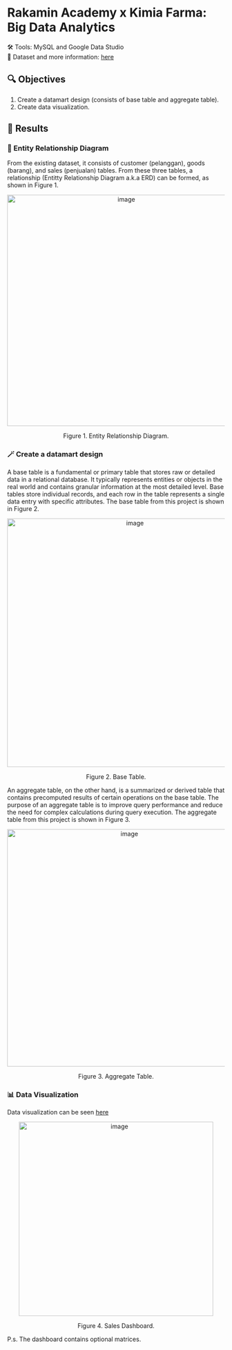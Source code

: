 # Rakamin Academy x Kimia Farma: Big Data Analytics 
🛠️ Tools: MySQL and Google Data Studio <br>
📑 Dataset and more information: [here](https://www.rakamin.com/virtual-internship-experience/kimiafarma-big-data-analytics-virtual-internship-program)

## 🔍 Objectives
1. Create a datamart design (consists of base table and aggregate table).
2. Create data visualization.

## 🙌 Results
### 🔄️ Entity Relationship Diagram
From the existing dataset, it consists of customer (pelanggan), goods (barang), and sales (penjualan) tables. From these three tables, a relationship (Entitty Relationship Diagram a.k.a ERD) can be formed, as shown in Figure 1. <br>
<p align="center">
<img width="536" alt="image" src="https://github.com/ramadhanakirana/Big-Data-Analytics-Rakamin/assets/102908444/876f9714-1e03-4dcf-a4f0-c4518e8bbb6d">
</p>
<p align="center">Figure 1. Entity Relationship Diagram.</p>

### 🪄 Create a datamart design
  A base table is a fundamental or primary table that stores raw or detailed data in a relational database. It typically represents entities or objects in the real world and contains granular information at the most detailed level. Base tables store individual records, and each row in the table represents a single data entry with specific attributes. The base table from this project is shown in Figure 2. <br>
<p align="center">
<img width="576" alt="image" src="https://github.com/ramadhanakirana/Big-Data-Analytics-Rakamin/assets/102908444/4d70ecb1-45bf-4751-8508-efa31f9a97b4">
</p> 
<p align="center">Figure 2. Base Table.</p>
  An aggregate table, on the other hand, is a summarized or derived table that contains precomputed results of certain operations on the base table. The purpose of an aggregate table is to improve query performance and reduce the need for complex calculations during query execution. The aggregate table from this project is shown in Figure 3. <br>
<p align="center">
<img width="550" alt="image" src="https://github.com/ramadhanakirana/Big-Data-Analytics-Rakamin/assets/102908444/2ddf194e-c5fc-4516-ae32-6684684f5dc1">
</p> 
<p align="center">Figure 3. Aggregate Table.</p>

### 📊 Data Visualization
Data visualization can be seen [here](https://lookerstudio.google.com/reporting/52208b69-1b1b-4869-b02c-04fb05127fa1) <br>
<p align="center">
<img width="450" alt="image" src="https://github.com/ramadhanakirana/Big-Data-Analytics-Rakamin/assets/102908444/bce68dcf-6935-413e-bed2-a3ec74376491">
</p>
<p align="center">Figure 4. Sales Dashboard.</p>
P.s. The dashboard contains optional matrices.
